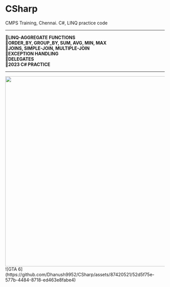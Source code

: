 # CSharp
CMPS Training, Chennai. C#, LINQ practice code
<br>
<hr>
<b>🔴LINQ-AGGREGATE FUNCTIONS</b><br>
<b>🔴ORDER_BY, GROUP_BY, SUM, AVG, MIN, MAX</b><br>
<b>🔴JOINS, SIMPLE-JOIN, MULTIPLE-JOIN</b><br>
<b>🔴EXCEPTION HANDLING</b><br>
<b>🔴DELEGATES</b><br>
<b>🔴2023 C# PRACTICE</b><br>
<hr>
<img src="https://github.com/Dhanush9952/CSharp/assets/87420521/52d5f75e-577b-4484-8718-ed463e8fabe4" align="center" height="600" width="1440"/>
![GTA 6](https://github.com/Dhanush9952/CSharp/assets/87420521/52d5f75e-577b-4484-8718-ed463e8fabe4)


